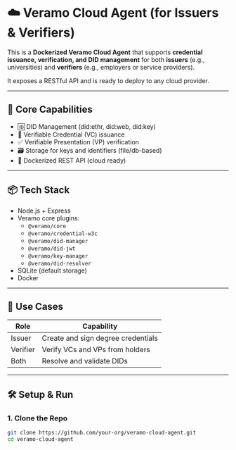 # ☁️ Veramo Cloud Agent (for Issuers & Verifiers)

This is a **Dockerized Veramo Cloud Agent** that supports **credential issuance, verification, and DID management** for both **issuers** (e.g., universities) and **verifiers** (e.g., employers or service providers).

It exposes a RESTful API and is ready to deploy to any cloud provider.

---

## 🧠 Core Capabilities

- 🆔 DID Management (did:ethr, did:web, did:key)
- 🪪 Verifiable Credential (VC) issuance
- ✅ Verifiable Presentation (VP) verification
- 🗃️ Storage for keys and identifiers (file/db-based)
- 🐳 Dockerized REST API (cloud ready)

---

## 📦 Tech Stack

- Node.js + Express
- Veramo core plugins:
  - `@veramo/core`
  - `@veramo/credential-w3c`
  - `@veramo/did-manager`
  - `@veramo/did-jwt`
  - `@veramo/key-manager`
  - `@veramo/did-resolver`
- SQLite (default storage)
- Docker

---

## 🚀 Use Cases

| Role      | Capability                     |
|-----------|--------------------------------|
| Issuer    | Create and sign degree credentials |
| Verifier  | Verify VCs and VPs from holders   |
| Both      | Resolve and validate DIDs         |

---

## 🛠️ Setup & Run

### 1. Clone the Repo

```bash
git clone https://github.com/your-org/veramo-cloud-agent.git
cd veramo-cloud-agent

